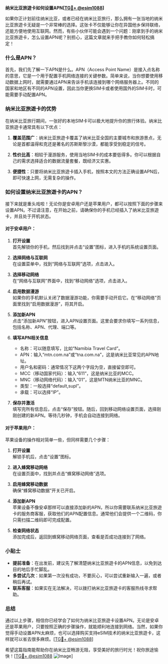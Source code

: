 **纳米比亚旅遊卡如何设置APN[[TG💪+ @esim1088](https://t.me/s/esim1088)]**

如果你正计划前往纳米比亚，或者已经在纳米比亚旅行，那么拥有一张当地的纳米比亚旅遊卡无疑是一个非常棒的选择。这张卡不仅能够让你在异国他乡保持联络，还能方便地使用互联网。然而，有些小伙伴可能会遇到一个问题：刚拿到手的纳米比亚旅遊卡，怎么设置APN呢？别担心，这篇文章就来手把手教你如何轻松搞定！

### 什么是APN？

首先，我们先了解一下APN是什么。APN（Access Point Name）是接入点名称的意思，它是一个用于配置手机网络连接的关键参数。简单来说，当你想要使用移动数据上网时，就需要通过APN来告诉手机该连接到哪个网络服务器上。不同的国家和地区有不同的APN设置，因此当你更换SIM卡或者使用国外的SIM卡时，可能需要手动配置APN。

### 纳米比亚旅遊卡的优势

在纳米比亚旅行期间，一张好的本地SIM卡可以极大地提升你的旅行体验。纳米比亚旅遊卡通常具有以下优点：

1. **覆盖范围广**：纳米比亚旅遊卡覆盖了纳米比亚全国的主要城市和旅游景点，无论是首都温得和克还是著名的苏斯斯黎沙漠，都能享受到稳定的信号。
   
2. **性价比高**：相较于漫游服务，使用当地SIM卡的成本要低得多。你可以根据自己的需求选择适合的数据流量套餐，既经济又实惠。

3. **便捷性**：只要将纳米比亚旅遊卡插入手机，按照本文的方法正确设置APN后，即可快速上网，无需复杂的操作。

### 如何设置纳米比亚旅遊卡的APN？

接下来就是重头戏啦！无论你是安卓用户还是苹果用户，都可以按照下面的步骤来设置APN。不过请注意，在开始之前，请确保你的手机已经插入了纳米比亚旅遊卡，并且处于开机状态。

#### 对于安卓用户：

1. **打开设置**  
   首先解锁你的手机，然后找到并点击“设置”图标，进入手机的系统设置页面。

2. **选择网络与互联网**  
   在设置菜单中，找到“网络与互联网”选项，点击进入。

3. **选择移动网络**  
   在“网络与互联网”界面中，找到“移动网络”选项，点击进入。

4. **启用数据漫游**  
   如果你的手机默认关闭了数据漫游功能，你需要手动开启它。在“移动网络”页面里找到“启用数据漫游”，将其开启。

5. **添加新APN**  
   点击“添加新APN”按钮，进入APN设置页面。这里会要求你填写一系列信息，包括名称、APN、代理、端口等。

6. **填写APN相关信息**  
   - 名称：可以随意填写，比如“Namibia Travel Card”。
   - APN：输入“mtn.com.na”或“tna.com.na”，这是纳米比亚常见的APN地址。
   - 用户名和密码：通常情况下这两个字段为空，直接留空即可。
   - MCC（移动国家代码）：输入“611”，这是纳米比亚的MCC。
   - MNC（移动网络代码）：输入“01”，这是MTN纳米比亚的MNC。
   - 类型：一般选择“default,supl”。
   - 承载：可以选择“IP”。

7. **保存并激活**  
   填写完所有信息后，点击“保存”按钮。随后，回到移动网络设置页面，选择刚刚创建的新APN。等待几秒钟，手机会自动连接到网络。

#### 对于苹果用户：

苹果设备的操作相对简单一些，但同样需要几个步骤：

1. **打开设置**  
   解锁手机后，点击“设置”图标。

2. **进入蜂窝移动网络**  
   在设置页面中，找到并点击“蜂窝移动网络”选项。

3. **启用蜂窝移动数据**  
   确保“蜂窝移动数据”开关已开启。

4. **添加新APN**  
   苹果设备不像安卓那样可以直接添加新的APN，所以你需要联系纳米比亚旅遊卡的服务商客服，获取他们的APN配置信息。通常他们会提供一个二维码，你只需扫描二维码即可完成配置。

5. **检查网络状态**  
   添加完成后，返回到蜂窝移动网络页面，查看是否成功连接到了网络。

### 小贴士

- **提前准备**：在出发前，建议先了解清楚纳米比亚旅遊卡的APN信息，以免到达目的地后手忙脚乱。
- **多尝试几次**：如果第一次没有成功，不要灰心，可以尝试重新输入一遍，或者稍后再试。
- **联系客服**：如果实在无法解决，可以拨打纳米比亚旅遊卡的客服热线寻求帮助。

### 总结

通过以上步骤，相信你已经学会了如何为纳米比亚旅遊卡设置APN。无论是安卓还是苹果用户，只要按照正确的步骤操作，就能顺利地连接到网络。当然，如果你觉得手动设置APN太麻烦，也可以选择购买支持eSIM技术的纳米比亚旅遊卡，这样就可以省去很多麻烦。[[TG💪+ @esim1088](https://t.me/s/esim1088)]

希望这篇指南能帮助你在纳米比亚畅游无阻，享受美好的旅行时光！祝你旅途愉快！[[TG💪+ @esim1088](https://t.me/s/esim1088) ![Image](https://i.postimg.cc/4NQfJmqS/Snipaste-2025-05-13-00-14-12.png)]
